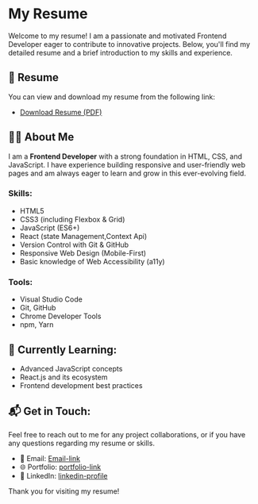 # My Resume

Welcome to my resume! I am a passionate and motivated Frontend Developer eager to contribute to innovative projects. Below, you'll find my detailed resume and a brief introduction to my skills and experience.

## 📄 Resume

You can view and download my resume from the following link:

- [Download Resume (PDF)](https://github.com/MohdAzimuddin/resume/raw/main/Mohd_Azimuddin__Frontend_resume.pdf)

## 👨‍💻 About Me

I am a **Frontend Developer** with a strong foundation in HTML, CSS, and JavaScript. I have experience building responsive and user-friendly web pages and am always eager to learn and grow in this ever-evolving field.

### Skills:
- HTML5
- CSS3 (including Flexbox & Grid)
- JavaScript (ES6+)
- React (state Management,Context Api)
- Version Control with Git & GitHub
- Responsive Web Design (Mobile-First)
- Basic knowledge of Web Accessibility (a11y)

### Tools:
- Visual Studio Code
- Git, GitHub
- Chrome Developer Tools
- npm, Yarn

## 🌱 Currently Learning:
- Advanced JavaScript concepts
- React.js and its ecosystem
- Frontend development best practices

## 📬 Get in Touch:
Feel free to reach out to me for any project collaborations, or if you have any questions regarding my resume or skills.

- 📧 Email: [Email-link](mailto:sfsuper2020@gamil.com)
- 🌐 Portfolio: [portfolio-link](https://mohdazimuddinport.netlify.app)
- 🔗 LinkedIn: [linkedin-profile](https://www.linkedin.com/in/mohd-azimuddin-shaikh-34284b202)

Thank you for visiting my resume!
